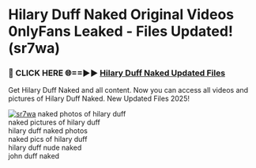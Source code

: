 # Hilary Duff Naked Original Videos 0nlyFans Leaked - Files Updated! (sr7wa)

<h3>🔴 CLICK HERE 🌐==►► <a href="https://tinyurl.com/yckcrads" rel="nofollow">Hilary Duff Naked Updated Files</a></h3>

Get Hilary Duff Naked and all content. Now you can access all videos and pictures of Hilary Duff Naked. New Updated Files 2025!

[![sr7wa](https://i.imgur.com/hpKpOFt.gif)](https://tinyurl.com/yckcrads)
naked photos of hilary duff<br>
naked pictures of hilary duff<br>
hilary duff naked photos<br>
naked pics of hilary duff<br>
hilary duff nude naked<br>
john duff naked